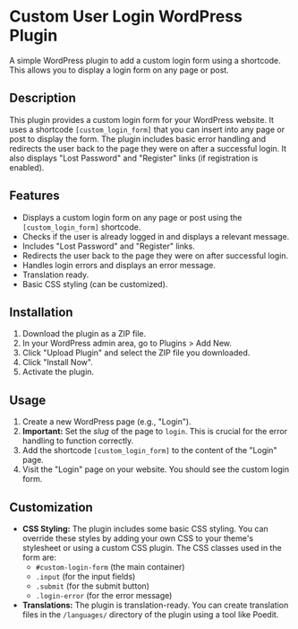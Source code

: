 # Custom User Login WordPress Plugin

A simple WordPress plugin to add a custom login form using a shortcode.  This allows you to display a login form on any page or post.

## Description

This plugin provides a custom login form for your WordPress website.  It uses a shortcode `[custom_login_form]` that you can insert into any page or post to display the form.  The plugin includes basic error handling and redirects the user back to the page they were on after a successful login.  It also displays "Lost Password" and "Register" links (if registration is enabled).

## Features

*   Displays a custom login form on any page or post using the `[custom_login_form]` shortcode.
*   Checks if the user is already logged in and displays a relevant message.
*   Includes "Lost Password" and "Register" links.
*   Redirects the user back to the page they were on after successful login.
*   Handles login errors and displays an error message.
*   Translation ready.
*   Basic CSS styling (can be customized).

## Installation

1.  Download the plugin as a ZIP file.
2.  In your WordPress admin area, go to Plugins > Add New.
3.  Click "Upload Plugin" and select the ZIP file you downloaded.
4.  Click "Install Now".
5.  Activate the plugin.

## Usage

1.  Create a new WordPress page (e.g., "Login").
2.  **Important:** Set the *slug* of the page to `login`. This is crucial for the error handling to function correctly.
3.  Add the shortcode `[custom_login_form]` to the content of the "Login" page.
4.  Visit the "Login" page on your website.  You should see the custom login form.

## Customization

*   **CSS Styling:** The plugin includes some basic CSS styling. You can override these styles by adding your own CSS to your theme's stylesheet or using a custom CSS plugin.  The CSS classes used in the form are:
    *   `#custom-login-form` (the main container)
    *   `.input` (for the input fields)
    *   `.submit` (for the submit button)
    *   `.login-error` (for the error message)
*   **Translations:** The plugin is translation-ready. You can create translation files in the `/languages/` directory of the plugin using a tool like Poedit.
